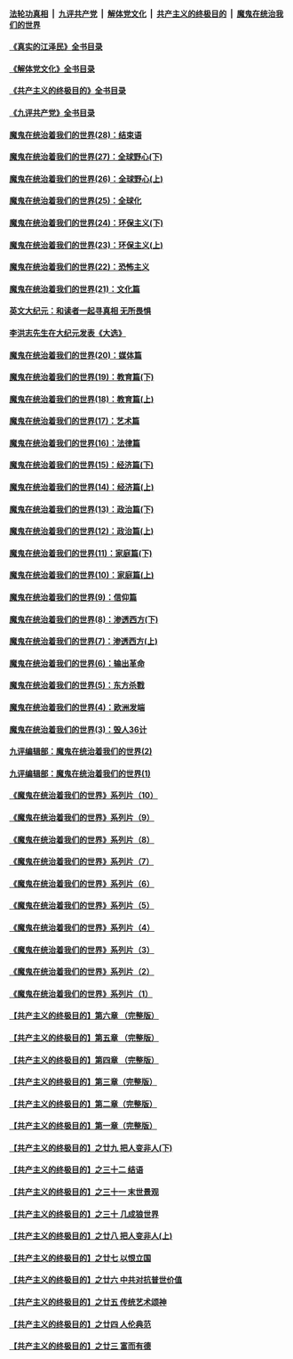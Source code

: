 ####  [法轮功真相](../../../../basic/blob/master/README.md?t=09180201) &nbsp;|&nbsp; [九评共产党](../../../../9ping.md/blob/master/README.md?t=09180201) &nbsp;|&nbsp; [解体党文化](../../../../jtdwh.md/blob/master/README.md?t=09180201)  &nbsp;|&nbsp; [共产主义的终极目的](../../../../gczydzjmd.md/blob/master/README.md?t=09180201) &nbsp;|&nbsp; [魔鬼在统治我们的世界](../../../../mgztzwmdsj.md/blob/master/README.md?t=09180201) 

#### [《真实的江泽民》全书目录](../pages/nsc422/n13721399.md?t=09180201) 

#### [《解体党文化》全书目录](../pages/nsc422/n13721157.md?t=09180201) 

#### [《共产主义的终极目的》全书目录](../pages/nsc422/n13721048.md?t=09180201) 

#### [《九评共产党》全书目录](../pages/nsc422/n13708085.md?t=09180201) 

#### [魔鬼在统治着我们的世界(28)：结束语](../pages/nsc422/n10936246.md?t=09180201) 

#### [魔鬼在统治着我们的世界(27)：全球野心(下)](../pages/nsc422/n10928319.md?t=09180201) 

#### [魔鬼在统治着我们的世界(26)：全球野心(上)](../pages/nsc422/n10900318.md?t=09180201) 

#### [魔鬼在统治着我们的世界(25)：全球化](../pages/nsc422/n10788205.md?t=09180201) 

#### [魔鬼在统治着我们的世界(24)：环保主义(下)](../pages/nsc422/n10695307.md?t=09180201) 

#### [魔鬼在统治着我们的世界(23)：环保主义(上)](../pages/nsc422/n10688613.md?t=09180201) 

#### [魔鬼在统治着我们的世界(22)：恐怖主义](../pages/nsc422/n10614727.md?t=09180201) 

#### [魔鬼在统治着我们的世界(21)：文化篇](../pages/nsc422/n10597706.md?t=09180201) 

#### [英文大纪元：和读者一起寻真相 无所畏惧](../pages/nsc422/n12542027.md?t=09180201) 

#### [李洪志先生在大纪元发表《大选》](../pages/nsc422/n12534746.md?t=09180201) 

#### [魔鬼在统治着我们的世界(20)：媒体篇](../pages/nsc422/n10586579.md?t=09180201) 

#### [魔鬼在统治着我们的世界(19)：教育篇(下)](../pages/nsc422/n10564808.md?t=09180201) 

#### [魔鬼在统治着我们的世界(18)：教育篇(上)](../pages/nsc422/n10526970.md?t=09180201) 

#### [魔鬼在统治着我们的世界(17)：艺术篇](../pages/nsc422/n10499093.md?t=09180201) 

#### [魔鬼在统治着我们的世界(16)：法律篇](../pages/nsc422/n10485969.md?t=09180201) 

#### [魔鬼在统治着我们的世界(15)：经济篇(下)](../pages/nsc422/n10469975.md?t=09180201) 

#### [魔鬼在统治着我们的世界(14)：经济篇(上)](../pages/nsc422/n10457370.md?t=09180201) 

#### [魔鬼在统治着我们的世界(13)：政治篇(下)](../pages/nsc422/n10448270.md?t=09180201) 

#### [魔鬼在统治着我们的世界(12)：政治篇(上)](../pages/nsc422/n10444576.md?t=09180201) 

#### [魔鬼在统治着我们的世界(11)：家庭篇(下)](../pages/nsc422/n10440961.md?t=09180201) 

#### [魔鬼在统治着我们的世界(10)：家庭篇(上)](../pages/nsc422/n10435448.md?t=09180201) 

#### [魔鬼在统治着我们的世界(9)：信仰篇](../pages/nsc422/n10432159.md?t=09180201) 

#### [魔鬼在统治着我们的世界(8)：渗透西方(下)](../pages/nsc422/n10429603.md?t=09180201) 

#### [魔鬼在统治着我们的世界(7)：渗透西方(上)](../pages/nsc422/n10426013.md?t=09180201) 

#### [魔鬼在统治着我们的世界(6)：输出革命](../pages/nsc422/n10421536.md?t=09180201) 

#### [魔鬼在统治着我们的世界(5)：东方杀戮](../pages/nsc422/n10417707.md?t=09180201) 

#### [魔鬼在统治着我们的世界(4)：欧洲发端](../pages/nsc422/n10414890.md?t=09180201) 

#### [魔鬼在统治着我们的世界(3)：毁人36计](../pages/nsc422/n10411583.md?t=09180201) 

#### [九评编辑部：魔鬼在统治着我们的世界(2)](../pages/nsc422/n10410036.md?t=09180201) 

#### [九评编辑部：魔鬼在统治着我们的世界(1)](../pages/nsc422/n10406825.md?t=09180201) 

#### [《魔鬼在统治着我们的世界》系列片（10）](../pages/nsc422/n12292670.md?t=09180201) 

#### [《魔鬼在统治着我们的世界》系列片（9）](../pages/nsc422/n12290859.md?t=09180201) 

#### [《魔鬼在统治着我们的世界》系列片（8）](../pages/nsc422/n12287445.md?t=09180201) 

#### [《魔鬼在统治着我们的世界》系列片（7）](../pages/nsc422/n12283425.md?t=09180201) 

#### [《魔鬼在统治着我们的世界》系列片（6）](../pages/nsc422/n12282314.md?t=09180201) 

#### [《魔鬼在统治着我们的世界》系列片（5）](../pages/nsc422/n12281419.md?t=09180201) 

#### [《魔鬼在统治着我们的世界》系列片（4）](../pages/nsc422/n12274024.md?t=09180201) 

#### [《魔鬼在统治着我们的世界》系列片（3）](../pages/nsc422/n12271322.md?t=09180201) 

#### [《魔鬼在统治着我们的世界》系列片（2）](../pages/nsc422/n12269049.md?t=09180201) 

#### [《魔鬼在统治着我们的世界》系列片（1）](../pages/nsc422/n12267575.md?t=09180201) 

#### [【共产主义的终极目的】第六章 （完整版）](../pages/nsc422/n11428913.md?t=09180201) 

#### [【共产主义的终极目的】第五章 （完整版）](../pages/nsc422/n11428912.md?t=09180201) 

#### [【共产主义的终极目的】第四章 （完整版）](../pages/nsc422/n11428907.md?t=09180201) 

#### [【共产主义的终极目的】第三章（完整版）](../pages/nsc422/n11428848.md?t=09180201) 

#### [【共产主义的终极目的】第二章（完整版）](../pages/nsc422/n11428831.md?t=09180201) 

#### [【共产主义的终极目的】第一章（完整版）](../pages/nsc422/n11417651.md?t=09180201) 

#### [【共产主义的终极目的】之廿九 把人变非人(下)](../pages/nsc422/n11344140.md?t=09180201) 

#### [【共产主义的终极目的】之三十二 结语](../pages/nsc422/n11360535.md?t=09180201) 

#### [【共产主义的终极目的】之三十一 末世景观](../pages/nsc422/n11351129.md?t=09180201) 

#### [【共产主义的终极目的】之三十 几成狼世界](../pages/nsc422/n11348280.md?t=09180201) 

#### [【共产主义的终极目的】之廿八 把人变非人(上)](../pages/nsc422/n11340492.md?t=09180201) 

#### [【共产主义的终极目的】之廿七 以恨立国](../pages/nsc422/n11336944.md?t=09180201) 

#### [【共产主义的终极目的】之廿六 中共对抗普世价值](../pages/nsc422/n11324785.md?t=09180201) 

#### [【共产主义的终极目的】之廿五 传统艺术颂神](../pages/nsc422/n11296396.md?t=09180201) 

#### [【共产主义的终极目的】之廿四 人伦典范](../pages/nsc422/n11296397.md?t=09180201) 

#### [【共产主义的终极目的】之廿三 富而有德](../pages/nsc422/n11283598.md?t=09180201) 

